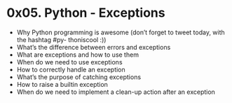 # 0x05. Python - Exceptions

- Why Python programming is awesome (don’t forget to tweet today, with the hashtag #py- thoniscool :))
- What’s the difference between errors and exceptions
- What are exceptions and how to use them
- When do we need to use exceptions
- How to correctly handle an exception
- What’s the purpose of catching exceptions
- How to raise a builtin exception
- When do we need to implement a clean-up action after an exception